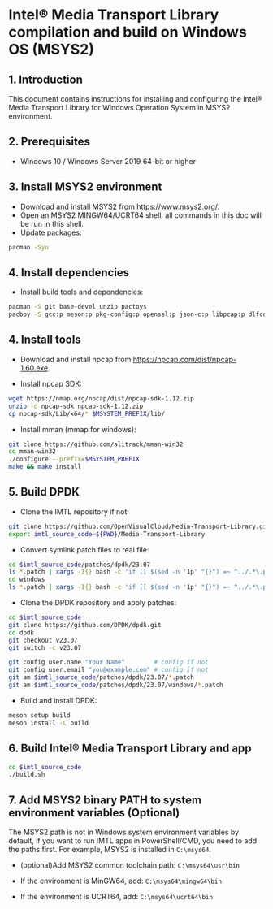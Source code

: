 # Intel® Media Transport Library compilation and build on Windows OS (MSYS2)

## 1. Introduction

This document contains instructions for installing and configuring the Intel® Media Transport Library for Windows Operation System in MSYS2 environment.

## 2. Prerequisites

* Windows 10 / Windows Server 2019 64-bit or higher

## 3. Install MSYS2 environment

* Download and install MSYS2 from <https://www.msys2.org/>.
* Open an MSYS2 MINGW64/UCRT64 shell, all commands in this doc will be run in this shell.
* Update packages:

```bash
pacman -Syu
```

## 4. Install dependencies

* Install build tools and dependencies:

```bash
pacman -S git base-devel unzip pactoys
pacboy -S gcc:p meson:p pkg-config:p openssl:p json-c:p libpcap:p dlfcn:p SDL2:p SDL2_ttf:p gtest:p
```

## 4. Install tools

* Download and install npcap from <https://npcap.com/dist/npcap-1.60.exe>.

* Install npcap SDK:

```bash
wget https://nmap.org/npcap/dist/npcap-sdk-1.12.zip
unzip -d npcap-sdk npcap-sdk-1.12.zip
cp npcap-sdk/Lib/x64/* $MSYSTEM_PREFIX/lib/
```

* Install mman (mmap for windows):

```bash
git clone https://github.com/alitrack/mman-win32
cd mman-win32
./configure --prefix=$MSYSTEM_PREFIX
make && make install
```

## 5. Build DPDK

* Clone the IMTL repository if not:

```bash
git clone https://github.com/OpenVisualCloud/Media-Transport-Library.git
export imtl_source_code=${PWD}/Media-Transport-Library
```

* Convert symlink patch files to real file:

```bash
cd $imtl_source_code/patches/dpdk/23.07
ls *.patch | xargs -I{} bash -c 'if [[ $(sed -n '1p' "{}") =~ ^../.*\.patch$ ]]; then cp "$(cat "{}")" "{}"; fi'
cd windows
ls *.patch | xargs -I{} bash -c 'if [[ $(sed -n '1p' "{}") =~ ^../.*\.patch$ ]]; then cp "$(cat "{}")" "{}"; fi'
```

* Clone the DPDK repository and apply patches:

```bash
cd $imtl_source_code
git clone https://github.com/DPDK/dpdk.git
cd dpdk
git checkout v23.07
git switch -c v23.07

git config user.name "Your Name"        # config if not
git config user.email "you@example.com" # config if not
git am $imtl_source_code/patches/dpdk/23.07/*.patch
git am $imtl_source_code/patches/dpdk/23.07/windows/*.patch
```

* Build and install DPDK:

```bash
meson setup build
meson install -C build
```

## 6. Build Intel® Media Transport Library and app

```bash
cd $imtl_source_code
./build.sh
```

## 7. Add MSYS2 binary PATH to system environment variables (Optional)

The MSYS2 path is not in Windows system environment variables by default, if you want to run IMTL apps in PowerShell/CMD, you need to add the paths first. For example, MSYS2 is installed in `C:\msys64`.

* (optional)Add MSYS2 common toolchain path: `C:\msys64\usr\bin`

* If the environment is MinGW64, add: `C:\msys64\mingw64\bin`

* If the environment is UCRT64, add: `C:\msys64\ucrt64\bin`

